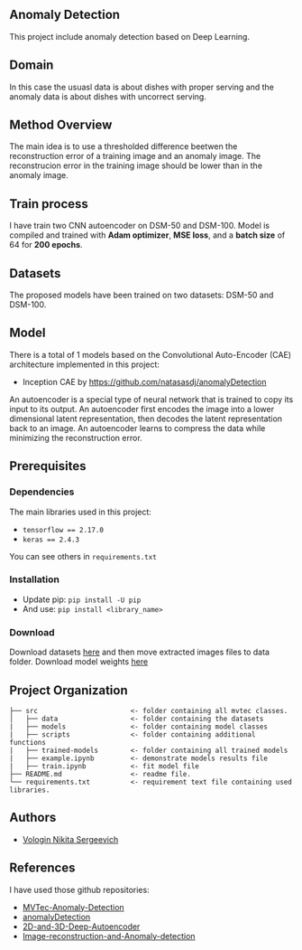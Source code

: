 ## Anomaly Detection
This project include anomaly detection based on Deep Learning.

## Domain
In this case the usuasl data is about dishes with proper serving and the anomaly data is about dishes with uncorrect serving.

## Method Overview 
The main idea is to use a thresholded difference beetwen the reconstruction error of a training image and an anomaly image. The reconstrucion error in the training image should be lower than in the anomaly image.

## Train process
I have train two CNN autoencoder on DSM-50 and DSM-100. Model is compiled and trained with **Adam optimizer**, **MSE loss**, and a **batch size** of 64 for **200 epochs**.

## Datasets
The proposed models have been trained on two datasets: DSM-50 and DSM-100.

## Model
There is a total of 1 models based on the Convolutional Auto-Encoder (CAE) architecture implemented in this project:

* Inception CAE by  https://github.com/natasasdj/anomalyDetection 
  
An autoencoder is a special type of neural network that is trained to copy its input to its output. An autoencoder first encodes the image into a lower dimensional latent representation, then decodes the latent representation back to an image. An autoencoder learns to compress the data while minimizing the reconstruction error.

## Prerequisites

### Dependencies
The main libraries used in this project:
*  `tensorflow == 2.17.0` 
* `keras == 2.4.3`
  
You can see others in `requirements.txt`

### Installation

* Update pip: `pip install -U pip`
* And use: `pip install <library_name>`

### Download 

Download datasets [here](https://disk.yandex.ru/d/5RngW1_VZEflnw) and then move extracted images files to data folder.
Download model weights [here](https://disk.yandex.ru/client/disk/DSM-weights)

## Project Organization
```
├── src                       <- folder containing all mvtec classes.
│   ├── data                  <- folder containing the datasets
|   ├── models                <- folder containing model classes
|   ├── scripts               <- folder containing additional functions
|   ├── trained-models        <- folder containing all trained models
|   ├── example.ipynb         <- demonstrate models results file 
|   ├── train.ipynb           <- fit model file 
├── README.md                 <- readme file.
└── requirements.txt          <- requirement text file containing used libraries.
```

## Authors
* [Vologin Nikita Sergeevich](https://github.com/NikitaVologin)

## References
I have used those github repositories:
* [MVTec-Anomaly-Detection](https://github.com/AdneneBoumessouer/MVTec-Anomaly-Detection/tree/master)
* [anomalyDetection](https://github.com/natasasdj/anomalyDetection/tree/master)
* [2D-and-3D-Deep-Autoencoder](https://github.com/laurahanu/2D-and-3D-Deep-Autoencoder)
* [Image-reconstruction-and-Anomaly-detection](https://github.com/sohamk10/Image-reconstruction-and-Anomaly-detection)
